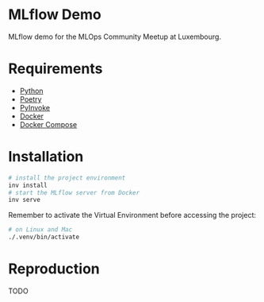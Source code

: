 # MLflow Demo

MLflow demo for the MLOps Community Meetup at Luxembourg.

# Requirements

- [Python](https://www.python.org/)
- [Poetry](https://python-poetry.org/)
- [PyInvoke](https://www.pyinvoke.org/)
- [Docker](https://www.docker.com/)
- [Docker Compose](https://docs.docker.com/compose/)

# Installation

```bash
# install the project environment
inv install
# start the MLflow server from Docker
inv serve
```

Remember to activate the Virtual Environment before accessing the project:

```bash
# on Linux and Mac
./.venv/bin/activate
```

# Reproduction

TODO
